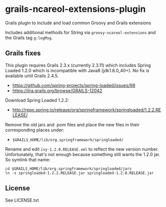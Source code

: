 # grails-ncareol-extensions-plugin

Grails plugin to include and load common Groovy and Grails extensions

Includes additional methods for String via `groovy-ncareol-extensions`
and the Grails tag `g:logMsg`.

## Grails fixes

This plugin requires Grails 2.3.x (currently 2.3.11) which
includes Spring Loaded 1.2.0 which is incompatible with Java8 (jdk1.8.0_40+).
No fix is available until Grails 2.4.5.

 * https://github.com/spring-projects/spring-loaded/issues/98
 * https://jira.grails.org/browse/GRAILS-12042

Download Spring Loaded 1.2.2:

 * http://repo.spring.io/release/org/springframework/springloaded/1.2.2.RELEASE/

Remove the old jars and .pom files and place the new files in
their corresponding places under:

 * `$GRAILS_HOME/lib/org.springframework/springloaded/`

Rename and edit `ivy-1.2.0.RELEASE.xml` to reflect the new version number.
Unfortunately, that's not enough because something still wants the 1.2.0 jar.
So symlink that name:

    cd $GRAILS_HOME/lib/org.springframework/springloaded/jars
    ln -s springloaded-1.2.2.RELEASE.jar springloaded-1.2.0.RELEASE.jar

## License

See LICENSE.txt
